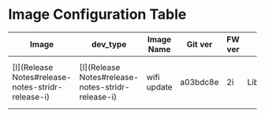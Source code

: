 Image Configuration Table
======================

| Image | dev_type | Image Name            | Git ver  | FW ver | oot pw         | keepin | keepout         | MTRI | Drpr | GDA | Part 1 | 2     | 3     | Image configs | service changes                                          | python installs           | NOTES                     |
|-------|----------|-----------------------|----------|--------|----------------|--------|-----------------|----|-----|-----|--------|-------|-------|---------------|----------------------------------------------------------|---------------------------|---------------------------|
| [I](Release Notes#release-notes-stridr-release-i)     | [I](Release Notes#release-notes-stridr-release-i)        | wifi update           | a03bdc8e | 2i     | Liberty1Witch  | 00012  | 16405           | v2 | v1 | v1 | / (ro) | /var  | /data |               |                                                          | [Release Notes](Release Notes#release-notes-stridr-release-i)             |                           |
